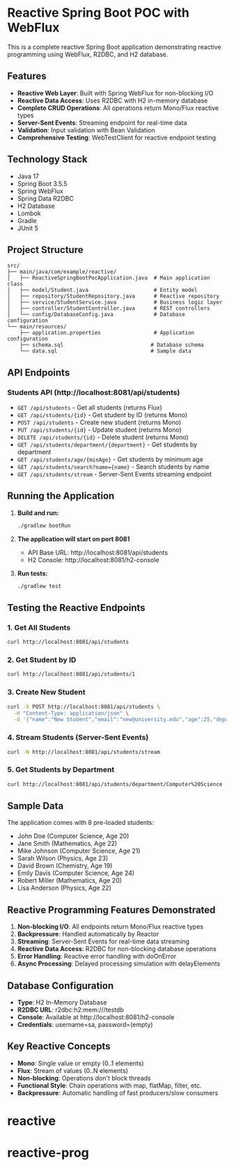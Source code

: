 # Reactive Spring Boot POC with WebFlux

This is a complete reactive Spring Boot application demonstrating reactive programming using WebFlux, R2DBC, and H2 database.

## Features

- **Reactive Web Layer**: Built with Spring WebFlux for non-blocking I/O
- **Reactive Data Access**: Uses R2DBC with H2 in-memory database
- **Complete CRUD Operations**: All operations return Mono/Flux reactive types
- **Server-Sent Events**: Streaming endpoint for real-time data
- **Validation**: Input validation with Bean Validation
- **Comprehensive Testing**: WebTestClient for reactive endpoint testing

## Technology Stack

- Java 17
- Spring Boot 3.5.5
- Spring WebFlux
- Spring Data R2DBC
- H2 Database
- Lombok
- Gradle
- JUnit 5

## Project Structure

```
src/
├── main/java/com/example/reactive/
│   ├── ReactiveSpringBootPocApplication.java  # Main application class
│   ├── model/Student.java                     # Entity model
│   ├── repository/StudentRepository.java      # Reactive repository
│   ├── service/StudentService.java            # Business logic layer
│   ├── controller/StudentController.java      # REST controllers
│   └── config/DatabaseConfig.java             # Database configuration
└── main/resources/
    ├── application.properties                 # Application configuration
    ├── schema.sql                            # Database schema
    └── data.sql                              # Sample data
```

## API Endpoints

### Students API (http://localhost:8081/api/students)

- `GET /api/students` - Get all students (returns Flux<Student>)
- `GET /api/students/{id}` - Get student by ID (returns Mono<Student>)
- `POST /api/students` - Create new student (returns Mono<Student>)
- `PUT /api/students/{id}` - Update student (returns Mono<Student>)
- `DELETE /api/students/{id}` - Delete student (returns Mono<Void>)
- `GET /api/students/department/{department}` - Get students by department
- `GET /api/students/age/{minAge}` - Get students by minimum age
- `GET /api/students/search?name={name}` - Search students by name
- `GET /api/students/stream` - Server-Sent Events streaming endpoint

## Running the Application

1. **Build and run:**
   ```bash
   ./gradlew bootRun
   ```

2. **The application will start on port 8081**
   - API Base URL: http://localhost:8081/api/students
   - H2 Console: http://localhost:8081/h2-console

3. **Run tests:**
   ```bash
   ./gradlew test
   ```

## Testing the Reactive Endpoints

### 1. Get All Students
```bash
curl http://localhost:8081/api/students
```

### 2. Get Student by ID
```bash
curl http://localhost:8081/api/students/1
```

### 3. Create New Student
```bash
curl -X POST http://localhost:8081/api/students \
  -H "Content-Type: application/json" \
  -d '{"name":"New Student","email":"new@university.edu","age":25,"department":"Engineering"}'
```

### 4. Stream Students (Server-Sent Events)
```bash
curl -N http://localhost:8081/api/students/stream
```

### 5. Get Students by Department
```bash
curl http://localhost:8081/api/students/department/Computer%20Science
```

## Sample Data

The application comes with 8 pre-loaded students:
- John Doe (Computer Science, Age 20)
- Jane Smith (Mathematics, Age 22)
- Mike Johnson (Computer Science, Age 21)
- Sarah Wilson (Physics, Age 23)
- David Brown (Chemistry, Age 19)
- Emily Davis (Computer Science, Age 24)
- Robert Miller (Mathematics, Age 20)
- Lisa Anderson (Physics, Age 22)

## Reactive Programming Features Demonstrated

1. **Non-blocking I/O**: All endpoints return Mono/Flux reactive types
2. **Backpressure**: Handled automatically by Reactor
3. **Streaming**: Server-Sent Events for real-time data streaming
4. **Reactive Data Access**: R2DBC for non-blocking database operations
5. **Error Handling**: Reactive error handling with doOnError
6. **Async Processing**: Delayed processing simulation with delayElements

## Database Configuration

- **Type**: H2 In-Memory Database
- **R2DBC URL**: r2dbc:h2:mem:///testdb
- **Console**: Available at http://localhost:8081/h2-console
- **Credentials**: username=sa, password=(empty)

## Key Reactive Concepts

- **Mono**: Single value or empty (0..1 elements)
- **Flux**: Stream of values (0..N elements)
- **Non-blocking**: Operations don't block threads
- **Functional Style**: Chain operations with map, flatMap, filter, etc.
- **Backpressure**: Automatic handling of fast producers/slow consumers
# reactive
# reactive-prog

